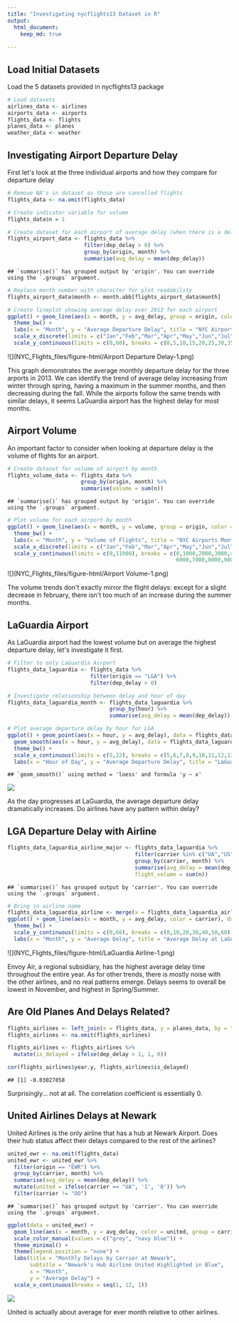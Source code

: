 ```yaml
---
title: "Investigating nycflights13 Dataset in R"
output: 
  html_document:
    keep_md: true
  
---
```




## Load Initial Datasets

Load the 5 datasets provided in nycflights13 package


```r
# Load datasets
airlines_data <- airlines
airports_data <- airports
flights_data <- flights
planes_data <- planes
weather_data <- weather
```

## Investigating Airport Departure Delay

First let's look at the three individual airports and how they compare for departure delay


```r
# Remove NA's in dataset as those are cancelled flights
flights_data <- na.omit(flights_data)

# Create indicator variable for volume
flights_data$n = 1

# Create dataset for each airport of average delay (when there is a delay) by month
flights_airport_data <- flights_data %>%
                        filter(dep_delay > 0) %>%
                        group_by(origin, month) %>%
                        summarise(avg_delay = mean(dep_delay))
```

```
## `summarise()` has grouped output by 'origin'. You can override using the `.groups` argument.
```

```r
# Replace month number with character for plot readability
flights_airport_data$month <- month.abb[flights_airport_data$month]

# Create lineplot showing average delay over 2013 for each airport
ggplot() + geom_line(aes(x = month, y = avg_delay, group = origin, color = origin), data = flights_airport_data) + 
  theme_bw() + 
  labs(x = "Month", y = "Average Departure Delay", title = "NYC Airports Monthly 2013 Average Departure Delay", legend.title = "Origin Airport") + 
  scale_x_discrete(limits = c("Jan","Feb","Mar","Apr","May","Jun","Jul","Aug","Sep","Oct","Nov","Dec")) + 
  scale_y_continuous(limits = c(0,60), breaks = c(0,5,10,15,20,25,30,35,40,45,50,55,60))
```

![](NYC_Flights_files/figure-html/Airport Departure Delay-1.png)<!-- -->

This graph demonstrates the average monthly departure delay for the three arports in 2013. We can identify the trend of average delay increasing from winter through spring, having a maximum in the summer months, and then decreasing during the fall. While the airports follow the same trends with similar delays, it seems LaGuardia airport has the highest delay for most months.

## Airport Volume

An important factor to consider when looking at departure delay is the volume of flights for an airport.

```r
# Create dataset for volume of airport by month
flights_volume_data <- flights_data %>%
                       group_by(origin, month) %>%
                       summarise(volume = sum(n))
```

```
## `summarise()` has grouped output by 'origin'. You can override using the `.groups` argument.
```

```r
# Plot volume for each airport by month
ggplot() + geom_line(aes(x = month, y = volume, group = origin, color = origin), data = flights_volume_data) +
  theme_bw() +
  labs(x = "Month", y = "Volume of Flights", title = "NYC Airports Monthly 2013 Flight Volume") +
  scale_x_discrete(limits = c("Jan","Feb","Mar","Apr","May","Jun","Jul","Aug","Sep","Oct","Nov","Dec")) + 
  scale_y_continuous(limits = c(0,11000), breaks = c(0,1000,2000,3000,4000,5000,
                                                     6000,7000,8000,9000,10000,11000))
```

![](NYC_Flights_files/figure-html/Airport Volume-1.png)<!-- -->

The volume trends don't exactly mirror the flight delays: except for a slight decrease in february, there isn't too much of an increase during the summer months. 

## LaGuardia Airport

As LaGuardia airport had the lowest volume but on average the highest departure delay, let's investigate it first.


```r
# Filter to only LaGuardia Airport
flights_data_laguardia <- flights_data %>%
                          filter(origin == "LGA") %>%
                          filter(dep_delay > 0)

# Investigate relationship between delay and hour of day
flights_data_laguardia_month <- flights_data_laguardia %>%
                                group_by(hour) %>%
                                summarise(avg_delay = mean(dep_delay))

# Plot average departure delay by hour for LGA
ggplot() + geom_point(aes(x = hour, y = avg_delay), data = flights_data_laguardia_month) + 
  geom_smooth(aes(x = hour, y = avg_delay), data = flights_data_laguardia_month) +
  theme_bw() +
  scale_x_continuous(limits = c(5,22), breaks = c(5,6,7,8,9,10,11,12,13,14,15,16,17,18,19,20,21,22)) +
  labs(x = "Hour of Day", y = "Average Departure Delay", title = "LaGuardia Average Departure Delay by Hour")
```

```
## `geom_smooth()` using method = 'loess' and formula 'y ~ x'
```

![](NYC_Flights_files/figure-html/LaGuardia-1.png)<!-- -->

As the day progresses at LaGuardia, the average departure delay dramatically increases. Do airlines have any pattern within delay?

## LGA Departure Delay with Airline


```r
flights_data_laguardia_airline_major <- flights_data_laguardia %>%
                                        filter(carrier %in% c("UA","US","AA","DL","MQ","WN","EV")) %>%
                                        group_by(carrier, month) %>%
                                        summarise(avg_delay = mean(dep_delay),
                                        flight_volume = sum(n))
```

```
## `summarise()` has grouped output by 'carrier'. You can override using the `.groups` argument.
```

```r
# Bring in airline name
flights_data_laguardia_airline <- merge(x = flights_data_laguardia_airline_major, y = airlines_data, by = "carrier")
ggplot() + geom_line(aes(x = month, y = avg_delay, color = carrier), data = flights_data_laguardia_airline_major) + 
  theme_bw() + 
  scale_y_continuous(limits = c(0,66), breaks = c(0,10,20,30,40,50,60)) + 
  labs(x = "Month", y = "Average Delay", title = "Average Delay at LaGuardia by Month for Major Airlines") 
```

![](NYC_Flights_files/figure-html/LaGuardia Airline-1.png)<!-- -->

Envoy Air, a regional subsidiary, has the highest average delay time throughout the entire year. As for other trends, there is mostly noise with the other airlines, and no real patterns emerge. Delays seems to overall be lowest in November, and highest in Spring/Summer.

## Are Old Planes And Delays Related?


```r
flights_airlines <- left_join(x = flights_data, y = planes_data, by = "tailnum")
flights_airlines <- na.omit(flights_airlines)

flights_airlines <- flights_airlines %>%
  mutate(is_delayed = ifelse(dep_delay > 1, 1, 0))

cor(flights_airlines$year.y, flights_airlines$is_delayed)
```

```
## [1] -0.03027858
```

Surprisingly... not at all. The correlation coefficient is essentially 0.

## United Airlines Delays at Newark

United Airlines is the only airline that has a hub at Newark Airport. Does their hub status affect their delays compared to the rest of the airlines?


```r
united_ewr <- na.omit(flights_data)
united_ewr <- united_ewr %>%
  filter(origin == "EWR") %>%
  group_by(carrier, month) %>%
  summarise(avg_delay = mean(dep_delay)) %>%
  mutate(united = ifelse(carrier == "UA", '1', '0')) %>%
  filter(carrier != "OO")
```

```
## `summarise()` has grouped output by 'carrier'. You can override using the `.groups` argument.
```

```r
ggplot(data = united_ewr) + 
  geom_line(aes(x = month, y = avg_delay, color = united, group = carrier), size = 1.5) + 
  scale_color_manual(values = c("grey", "navy blue")) + 
  theme_minimal() + 
  theme(legend.position = "none") + 
  labs(title = "Monthly Delays by Carrier at Newark",
       subtitle = "Newark's Hub Airline United Highlighted in Blue", 
       x = "Month",
       y = "Average Delay") + 
  scale_x_continuous(breaks = seq(1, 12, 1))
```

![](NYC_Flights_files/figure-html/ua_ewr-1.png)<!-- -->

United is actually about average for ever month relative to other airlines. 
